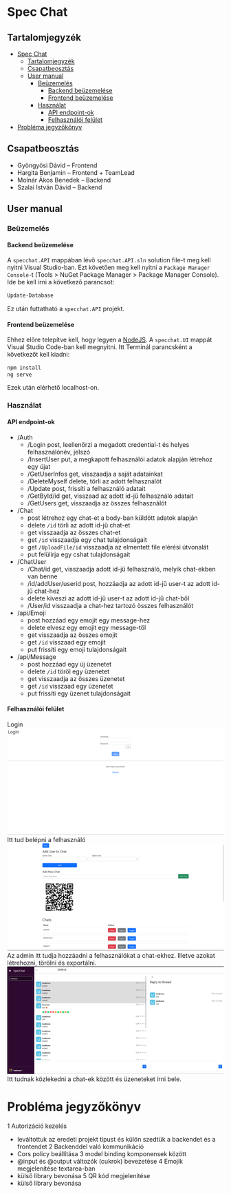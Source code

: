 # Spec Chat

## Tartalomjegyzék
- [Spec Chat](#spec-chat)
  - [Tartalomjegyzék](#tartalomjegyzék)
  - [Csapatbeosztás](#csapatbeosztás)
  - [User manual](#user-manual)
    - [Beüzemelés](#beüzemelés)
      - [Backend beüzemelése](#backend-beüzemelése)
      - [Frontend beüzemelése](#frontend-beüzemelése)
    - [Használat](#használat)
      - [API endpoint-ok](#api-endpoint-ok)
      - [Felhasználói felület](#felhasználói-felület)
- [Probléma jegyzőkönyv](#probléma-jegyzőkönyv)

## Csapatbeosztás
- Gyöngyösi Dávid – Frontend
- Hargita Benjamin – Frontend + TeamLead
- Molnár Ákos Benedek – Backend
- Szalai István Dávid – Backend 

## User manual
### Beüzemelés
#### Backend beüzemelése
A `specchat.API` mappában lévő `specchat.API.sln` solution file-t meg kell nyitni Visual Studio-ban. Ezt követően meg kell nyitni a `Package Manager Console`-t (Tools > NuGet Package Manager > Package Manager Console). Ide be kell írni a következő parancsot:
```sh
Update-Database
```
Ez után futtatható a `specchat.API` projekt.
#### Frontend beüzemelése
Ehhez előre telepítve kell, hogy legyen a [NodeJS](https://nodejs.org/en/download).
A `specchat.UI` mappát Visual Studio Code-ban kell megnyitni. Itt Terminál parancsként a következőt kell kiadni:
```
npm install
ng serve
```
Ezek után elérhető localhost-on.
### Használat
#### API endpoint-ok

- /Auth
  - /Login
post, leellenőrzi a megadott credential-t és helyes felhasználónév, jelszó
  - /InsertUser
  put, a megkapott felhasználói adatok alapján létrehoz egy újat
  - /GetUserInfos
  get, visszaadja a saját adatainkat
  - /DeleteMyself
  delete, törli az adott felhasználót
  - /Update
  post, frissíti a felhasználó adatait
  - /GetById/id
  get, visszaad az adott id-jű felhasználó adatait
  - /GetUsers
  get, visszaadja az összes felhasználót
- /Chat
  - post
  létrehoz egy chat-et a body-ban küldött adatok alapján
  - delete
  `/id` törli az adott id-jű chat-et
  - get
  visszaadja az összes chat-et
  - get
  `/id` visszaadja egy chat tulajdonságait
  - get
  `/UploadFile/id` visszaadja az elmentett file elérési útvonalát
  - put
    felülírja egy cshat tulajdonságait
- /ChatUser
  - /Chat/id
  get, visszaadja adott id-jű felhasználó, melyik chat-ekben van benne
  - /id/addUser/userid
  post, hozzáadja az adott id-jű user-t az adott id-jű chat-hez
  - delete
  kiveszi az adott id-jű user-t az adott id-jű chat-ből
  - /User/id
  visszaadja a chat-hez tartozó összes felhasználót
- /api/Emoji
  - post
  hozzáad egy emojit egy message-hez
  - delete
  elvesz egy emojit egy message-től
  - get
  visszaadja az összes emojit
  - get
  `/id` visszaad egy emojit
  - put
  frissíti egy emoji tulajdonságait
- /api/Message
  - post
  hozzáad egy új üzenetet
  - delete
  `/id` töröl egy üzenetet
  - get
  visszaadja az összes üzenetet
  - get
  `/id` visszaad egy üzenetet
  - put
  frissíti egy üzenet tulajdonságait
#### Felhasználói felület
Login
![login](/images/login.png)
Itt tud belépni a felhasználó
![dashboard](/images/dashboard.png)
Az admin itt tudja hozzáadni a felhasználókat a chat-ekhez. Illetve azokat létrehozni, törölni és exportálni.
![chat](/images/chat.png)
Itt tudnak közlekedni a chat-ek között és üzeneteket írni bele.

# Probléma jegyzőkönyv
1 Autorizáció kezelés
  - leváltottuk az eredeti projekt típust és külön szedtük a backendet és a frontendet
2 Backenddel való kommunikáció
  - Cors policy beállítása
3 model binding komponensek között
  - @input és @output változók (cukrok) bevezetése
4 Emojik megjelenítése textarea-ban
  - külső library bevonása
5 QR kód megjelenítése
  - külső library bevonása